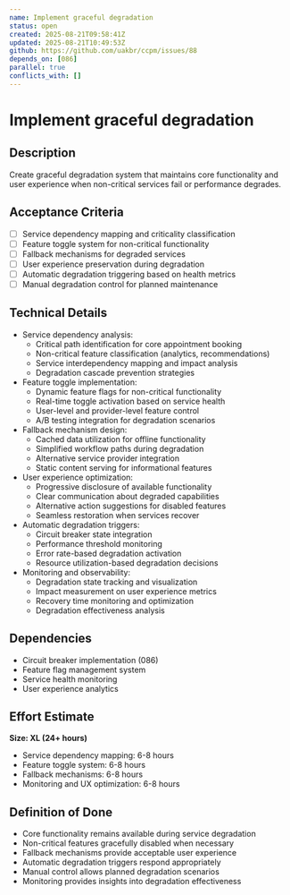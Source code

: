 ```yaml
---
name: Implement graceful degradation
status: open
created: 2025-08-21T09:58:41Z
updated: 2025-08-21T10:49:53Z
github: https://github.com/uakbr/ccpm/issues/88
depends_on: [086]
parallel: true
conflicts_with: []
---
```


# Implement graceful degradation

## Description
Create graceful degradation system that maintains core functionality and user experience when non-critical services fail or performance degrades.

## Acceptance Criteria
- [ ] Service dependency mapping and criticality classification
- [ ] Feature toggle system for non-critical functionality
- [ ] Fallback mechanisms for degraded services
- [ ] User experience preservation during degradation
- [ ] Automatic degradation triggering based on health metrics
- [ ] Manual degradation control for planned maintenance

## Technical Details
- Service dependency analysis:
  - Critical path identification for core appointment booking
  - Non-critical feature classification (analytics, recommendations)
  - Service interdependency mapping and impact analysis
  - Degradation cascade prevention strategies
- Feature toggle implementation:
  - Dynamic feature flags for non-critical functionality
  - Real-time toggle activation based on service health
  - User-level and provider-level feature control
  - A/B testing integration for degradation scenarios
- Fallback mechanism design:
  - Cached data utilization for offline functionality
  - Simplified workflow paths during degradation
  - Alternative service provider integration
  - Static content serving for informational features
- User experience optimization:
  - Progressive disclosure of available functionality
  - Clear communication about degraded capabilities
  - Alternative action suggestions for disabled features
  - Seamless restoration when services recover
- Automatic degradation triggers:
  - Circuit breaker state integration
  - Performance threshold monitoring
  - Error rate-based degradation activation
  - Resource utilization-based degradation decisions
- Monitoring and observability:
  - Degradation state tracking and visualization
  - Impact measurement on user experience metrics
  - Recovery time monitoring and optimization
  - Degradation effectiveness analysis

## Dependencies
- Circuit breaker implementation (086)
- Feature flag management system
- Service health monitoring
- User experience analytics

## Effort Estimate
**Size: XL (24+ hours)**
- Service dependency mapping: 6-8 hours
- Feature toggle system: 6-8 hours
- Fallback mechanisms: 6-8 hours
- Monitoring and UX optimization: 6-8 hours

## Definition of Done
- Core functionality remains available during service degradation
- Non-critical features gracefully disabled when necessary
- Fallback mechanisms provide acceptable user experience
- Automatic degradation triggers respond appropriately
- Manual control allows planned degradation scenarios
- Monitoring provides insights into degradation effectiveness
